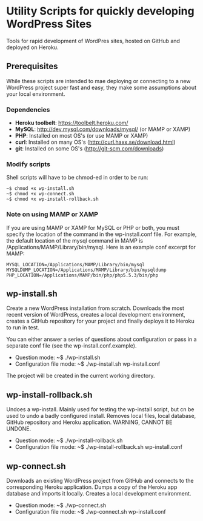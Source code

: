 Utility Scripts for quickly developing WordPress Sites
======================================================

Tools for rapid development of WordPres sites, hosted on GitHub and deployed on Heroku.

Prerequisites
-------------

While these scripts are intended to mae deploying or connecting to a new WordPress project super fast and easy, they make some assumptions about your local environment.

### Dependencies

- <b>Heroku toolbelt</b>: https://toolbelt.heroku.com/
- <b>MySQL</b>: http://dev.mysql.com/downloads/mysql/ (or MAMP or XAMP)
- <b>PHP</b>: Installed on most OS's (or use MAMP or XAMP)
- <b>curl</b>: Installed on many OS's (http://curl.haxx.se/download.html)
- <b>git</b>: Installed on some OS's (http://git-scm.com/downloads)

### Modify scripts

Shell scripts will have to be chmod-ed in order to be run:

	~$ chmod +x wp-install.sh
	~$ chmod +x wp-connect.sh
	~$ chmod +x wp-install-rollback.sh 

### Note on using MAMP or XAMP

If you are using MAMP or XAMP for MySQL or PHP or both, you must specify the location of the command in the wp-install.conf file. For example, the default location of the mysql command in MAMP is /Applications/MAMP/Library/bin/mysql. Here is an example conf excerpt for MAMP:

	MYSQL_LOCATION=/Applications/MAMP/Library/bin/mysql
	MYSQLDUMP_LOCATION=/Applications/MAMP/Library/bin/mysqldump
	PHP_LOCATION=/Applications/MAMP/bin/php/php5.5.3/bin/php


wp-install.sh
-------------
Create a new WordPress installation from scratch. Downloads the most recent version of WordPress, creates a local development environment, creates a GitHub repository for your project and finally deploys it to Heroku to run in test.

You can either answer a series of questions about configuration or pass in a separate conf file (see the wp-install.conf.example).

- Question mode:
		~$ ./wp-install.sh
- Configuration file mode:
		~$ ./wp-install.sh wp-install.conf

The project will be created in the current working directory.

wp-install-rollback.sh
----------------------
Undoes a wp-install. Mainly used for testing the wp-install script, but cn be used to undo a badly configured install. Removes local files, local database, GitHub repository and Heroku application. WARNING, CANNOT BE UNDONE.

- Question mode:
		~$ ./wp-install-rollback.sh
- Configuration file mode:
		~$ ./wp-install-rollback.sh wp-install.conf

wp-connect.sh
-------------
Downloads an existing WordPress project from GitHub and connects to the corresponding Heroku application. Dumps a copy of the Heroku app database and imports it locally. Creates a local development environment.

- Question mode:
		~$ ./wp-connect.sh
- Configuration file mode:
		~$ ./wp-connect.sh wp-install.conf